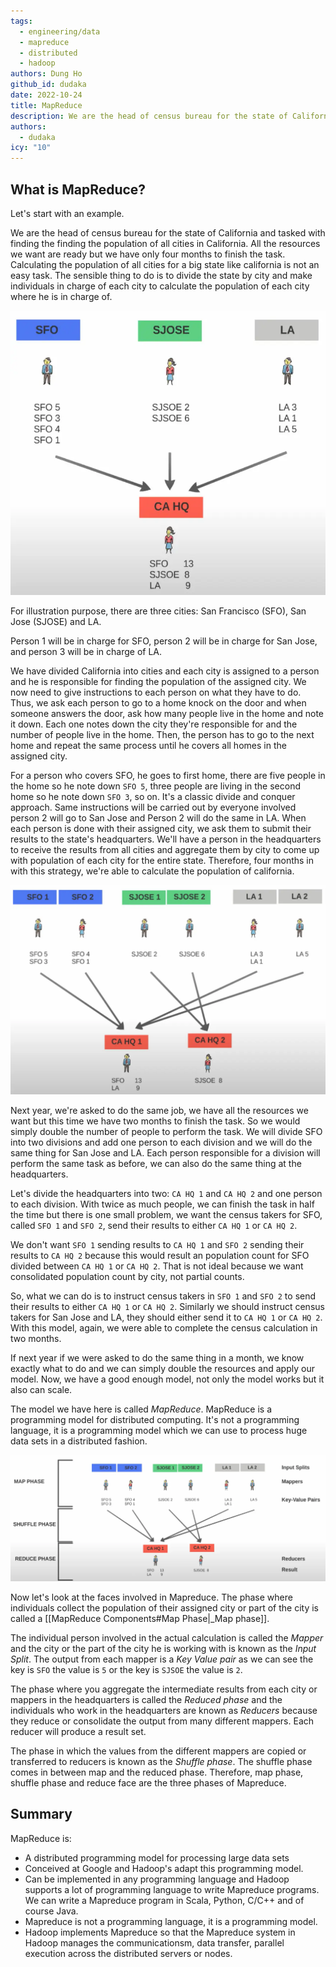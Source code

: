 ```yaml
---
tags:
  - engineering/data
  - mapreduce
  - distributed
  - hadoop
authors: Dung Ho
github_id: dudaka
date: 2022-10-24
title: MapReduce
description: We are the head of census bureau for the state of California and tasked with finding the finding the population of all cities in California. All the resources we want are ready but we have only four months to finish the task. Calculating the population of all cities for a big state like california is not an easy task. The sensible thing to do is to divide the state by city and make individuals in charge of each city to calculate the population of each city where he is in charge of...
authors:
  - dudaka
icy: "10"
---
```


## What is MapReduce?
Let's start with an example.

We are the head of census bureau for the state of California and tasked with finding the finding the population of all cities in California. All the resources we want are ready but we have only four months to finish the task. Calculating the population of all cities for a big state like california is not an easy task. The sensible thing to do is to divide the state by city and make individuals in charge of each city to calculate the population of each city where he is in charge of.

![](assets/mapreduce_mr-example-1.webp)

For illustration purpose, there are three cities: San Francisco (SFO), San Jose (SJOSE) and LA.

Person 1 will be in charge for SFO, person 2 will be in charge for San Jose, and person 3 will be in charge of LA.

We have divided California into cities and each city is assigned to a person and he is responsible for finding the population of the assigned city. We now need to give instructions to each person on what they have to do. Thus, we ask each person to go to a home knock on the door and when someone answers the door, ask how many people live in the home and note it down.  Each one notes down the city they're responsible for and the number of people live in the home. Then, the person has to go to the next home and repeat the same process until he covers all homes in the assigned city.

For a person who covers SFO, he goes to first home, there are five people in the home so he note down `SFO 5`, three people are living in the second home so he note down `SFO 3`, so on.  It's a classic divide and conquer approach.
Same instructions will be carried out by everyone involved person 2 will go to San Jose and Person 2 will do the same in LA. When each person is done with their assigned city, we ask them to submit their results to the state's headquarters.
We'll have a person in the headquarters to receive the results from all cities and aggregate them by city to come up with population of each city for the entire state.
Therefore, four months in with this strategy, we're able to calculate the population of california.

![](assets/mapreduce_mr-example-2.webp)

Next year, we're asked to do the same job, we have all the resources we want but this time we have two months to finish the task. So we would simply double the number of people to perform the task. We will divide SFO into two divisions and add one person to each division and we will do the same thing for San Jose and LA. Each person responsible for a division will perform the same task as before, we can also do the same thing at the headquarters.

Let's divide the headquarters into two: `CA HQ 1` and `CA HQ 2` and one person to each division.  With twice as much people, we can finish the task in half the time but there is one small problem, we want the census takers for SFO, called `SFO 1` and `SFO 2`, send their results to either `CA HQ 1` or `CA HQ 2`.

We don't want `SFO 1` sending results to `CA HQ 1` and `SFO 2` sending their results to `CA HQ 2` because this would result an population count for SFO divided between `CA HQ 1` or `CA HQ 2`.  That is not ideal because we want consolidated population count by city, not partial counts.

So, what we can do is to instruct census takers in `SFO 1` and `SFO 2` to send their results to either `CA HQ 1` or `CA HQ 2`.  Similarly we should instruct census takers for San Jose and LA, they should either send it to `CA HQ 1` or `CA HQ 2`.
With this model, again, we were able to complete the census calculation in two months.

If next year if we were asked to do the same thing in a month, we know exactly what to do and we can simply double the resources and apply our model. Now, we have a good enough model, not only the model works but it also can scale.

The model we have here is called _MapReduce_. MapReduce is a programming model for distributed computing. It's not a programming language, it is a programming model which we can use to process huge data sets in a distributed fashion.

![](assets/mapreduce_mr-example-3.webp)

Now let's look at the faces involved in Mapreduce. The phase where individuals collect the population of their assigned city or part of the city is called a [[MapReduce Components#Map Phase|_Map phase]].

The individual person involved in the actual calculation is called the _Mapper_ and the city or the part of the city he is working with is known as the _Input Split_.
The output from each mapper is a _Key Value pair_ as we can see the key is `SFO` the value is `5` or the key is `SJSOE` the value is `2`.

The phase where you aggregate the intermediate results from each city or mappers in the headquarters is called the _Reduced phase_ and the individuals who work in the headquarters are known as _Reducers_ because they reduce or consolidate the output from many different mappers. Each reducer will produce a result set.

The phase in which the values from the different mappers are copied or transferred to reducers is known as the _Shuffle phase_. The shuffle phase comes in between map and the reduced phase. Therefore, map phase, shuffle phase and reduce face are the three phases of Mapreduce.

## Summary
MapReduce is:

- A distributed programming model for processing large data sets
- Conceived at Google and Hadoop's adapt this programming model.
- Can be implemented in any programming language and Hadoop supports a lot of programming language to write Mapreduce programs. We can write a Mapreduce program in Scala, Python, C/C++ and of course Java.
- Mapreduce is not a programming language, it is a programming model.
- Hadoop implements Mapreduce so that the Mapreduce system in Hadoop manages the communicationsm, data transfer, parallel execution across the distributed servers or nodes.
